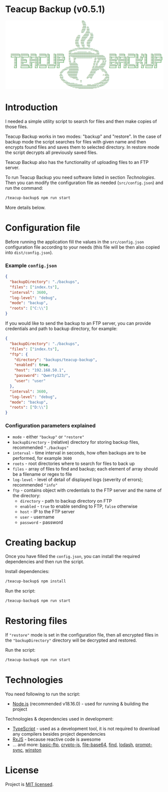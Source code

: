# Teacup Backup (v0.5.1)

![Teacup backup logo](logo.png?raw=true)

# Introduction

I needed a simple utility script to search for files and then make copies of those files.

Teacup Backup works in two modes: "backup" and "restore". In the case of backup mode the script searches for files with given name and then encrypts found files and saves them to selected directory. In restore mode the script decrypts all previously saved files.

Teacup Backup also has the functionality of uploading files to an FTP server.

To run Teacup Backup you need software listed in section *Technologies*. Then you can modify the configuration file as needed (`src/config.json`) and run the command:

```bash
/teacup-backup$ npm run start
```

More details below.

# Configuration file

Before running the application fill the values in the `src/config.json` configuration file according to your needs (this file will be then also copied into `dist/config.json`).

### Example `config.json`

```json
{
  "backupDirectory": "./backups",
  "files": ["index.ts"],
  "interval": 3600,
  "log-level": "debug",
  "mode": "backup",
  "roots": ["C:\\"]
}
```

If you would like to send the backup to an FTP server, you can provide credentials and path to backup directory, for example:

```json
{
  "backupDirectory": "./backups",
  "files": ["index.ts"],
  "ftp": {
    "directory": "backups/teacup-backup",
    "enabled": true,
    "host": "192.168.50.1",
    "password": "Qwerty123/",
    "user": "user"
  },
  "interval": 3600,
  "log-level": "debug",
  "mode": "backup",
  "roots": ["D:\\"]
}
```

### Configuration parameters explained

- `mode` - either `"backup"` or `"restore"`
- `backupDirectory` - (relative) directory for storing backup files, recommended `"./backups"`
- `interval` - time interval in seconds, how often backups are to be performed, for example `3600`
- `roots` - root directories where to search for files to back up
- `files` - array of files to find and backup; each element of array should be a filename or regex to file
- `log-level` - level of detail of displayed logs (severity of errors); recommended `"info"`
- `ftp` - contains object with credentials to the FTP server and the name of the directory:
    - `directory` - path to backup directory on FTP
    - `enabled` - `true` to enable sending to FTP, `false` otherwise
    - `host` - IP to the FTP server
    - `user` - username
    - `password` - password

# Creating backup

Once you have filled the `config.json`, you can install the required dependencies and then run the script.

Install dependencies:
```bash
/teacup-backup$ npm install
```

Run the script:
```bash
/teacup-backup$ npm run start
```

# Restoring files

If `"restore"` mode is set in the configuration file, then all encrypted files in the `"backupDirectory"` directory will be decrypted and restored.

Run the script:
```bash
/teacup-backup$ npm run start
```

# Technologies

You need following to run the script:

- [Node.js](https://nodejs.org/en) (recommended v18.16.0) - used for running & building the project

Technologies & dependencies used in development:

- [TypeScript](https://www.typescriptlang.org/) - used as a development tool, it is not required to download any compilers besides project dependencies
- [RxJS](https://rxjs.dev/) - because reactive code is awesome
- ... and more: [basic-ftp](https://www.npmjs.com/package/basic-ftp), [crypto-js](https://www.npmjs.com/package/crypto-js), [file-base64](https://www.npmjs.com/package/file-base64), [find](https://www.npmjs.com/package/find), [lodash](https://lodash.com/), [prompt-sync](https://www.npmjs.com/package/prompt-sync), [winston](https://www.npmjs.com/package/winston)

# License

Project is [MIT licensed](LICENSE).
